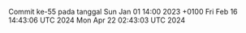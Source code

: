 Commit ke-55 pada tanggal Sun Jan 01 14:00 2023 +0100
Fri Feb 16 14:43:06 UTC 2024
Mon Apr 22 02:43:03 UTC 2024

